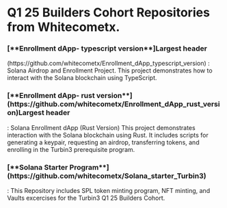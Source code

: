 <h1>Q1 25 Builders Cohort Repositories from Whitecometx.</h1>

<h3>[**Enrollment dApp- typescript version**]Largest header</h3>(https://github.com/whitecometx/Enrollment_dApp_typescript_version)  : Solana Airdrop and Enrollment Project. This project demonstrates how to interact with the Solana blockchain using TypeScript. 

<h3>[**Enrollment dApp- rust version**](https://github.com/whitecometx/Enrollment_dApp_rust_version)Largest header</h3> : Solana Enrollment dApp (Rust Version)
This project demonstrates interaction with the Solana blockchain using Rust. It includes scripts for generating a keypair, requesting an airdrop, transferring tokens, and enrolling in the Turbin3 prerequisite program.

<h3>[**Solana Starter Program**](https://github.com/whitecometx/Solana_starter_Turbin3)</h3> : This Repository includes SPL token minting program, NFT minting, and Vaults excercises for the Turbin3 Q1 25 Builders Cohort. 
